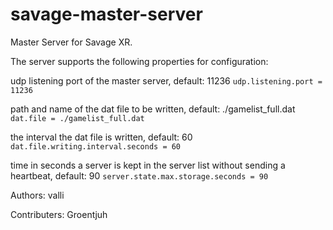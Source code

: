 savage-master-server
====================

Master Server for Savage XR.

The server supports the following properties for configuration:

udp listening port of the master server, default: 11236
`udp.listening.port = 11236`

path and name of the dat file to be written, default: ./gamelist_full.dat
`dat.file = ./gamelist_full.dat`

the interval the dat file is written, default: 60
`dat.file.writing.interval.seconds = 60`

time in seconds a server is kept in the server list without sending a heartbeat, default: 90
`server.state.max.storage.seconds = 90`

Authors:
  valli

Contributers:
  Groentjuh